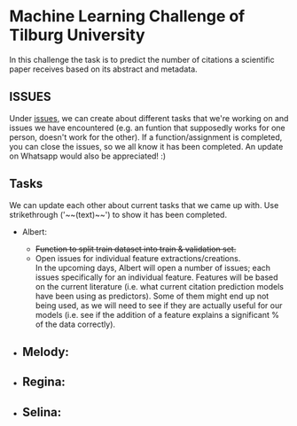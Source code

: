 # Machine Learning Challenge of Tilburg University

In this challenge the task is to predict the number of citations a scientific paper
receives based on its abstract and metadata.

## ISSUES

Under [issues](https://github.com/happyfuntimegoup/machinelearning/issues), we can create about different tasks that we're working on and issues we have encountered (e.g. an funtion that supposedly works for one person, doesn't work for the other). 
If a function/assignment is completed, you can close the issues, so we all know it has been completed. An update on Whatsapp would also be appreciated! :)

## Tasks
We can update each other about current tasks that we came up with. Use strikethrough ('\~~(text)\~~') to show it has been completed.

- Albert:
  -  ~~Function to split train dataset into train & validation set.~~
  -  Open issues for individual feature extractions/creations. <br> In the upcoming days, Albert will open a number of issues; each issues specifically for an individual feature. Features will be based on the current literature (i.e. what current citation prediction models have been using as predictors). Some of them might end up not being used, as we will need to see if they are actually useful for our models (i.e. see if the addition of a feature explains a significant % of the data correctly).

- Melody:
  -   

- Regina:
  -   

- Selina:
  -   
